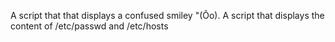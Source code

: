 A script that that displays a confused smiley "(Ôo).
A script that displays the content of /etc/passwd and /etc/hosts
